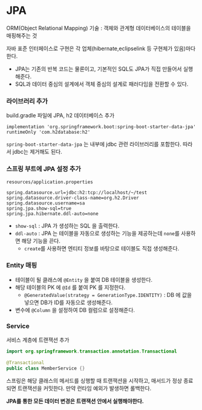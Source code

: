# JPA

ORM(Object Relational Mapping) 기술 : 객체와 관계형 데이터베이스의 테이블을 매핑해주는 것

자바 표준 인터페이스로 구현은 각 업체(hibernate,eclipselink 등 구현체가 있음)마다 한다.

* JPA는 기존의 반복 코드는 물론이고, 기본적인 SQL도 JPA가 직접 만들어서 실행해준다.
* SQL과 데이터 중심의 설계에서 객체 중심의 설계로 패러다임을 전환할 수 있다.

### 라이브러리 추가

build.gradle 파일에 JPA, h2 데이터베이스 추가

```text
implementation 'org.springframework.boot:spring-boot-starter-data-jpa'
runtimeOnly 'com.h2database:h2'
```

`spring-boot-starter-data-jpa` 는 내부에 jdbc 관련 라이브러리를 포함한다. 따라서 jdbc는 제거해도 된다.

### 스프링 부트에 JPA 설정 추가

`resources/application.properties`

```text
spring.datasource.url=jdbc:h2:tcp://localhost/~/test
spring.datasource.driver-class-name=org.h2.Driver
spring.datasource.username=sa
spring.jpa.show-sql=true
spring.jpa.hibernate.ddl-auto=none
```

- `show-sql` : JPA 가 생성하는 SQL 을 출력한다.
- `ddl-auto` : JPA 는 테이블을 자동으로 생성하는 기능을 제공하는데 `none`를 사용하면 해당 기능을 끈다.
    - `create`를 사용하면 엔티티 정보를 바탕으로 테이블도 직접 생성해준다.

### Entity 매핑

- 테이블이 될 클래스에 `@Entity` 을 붙여 DB 테이블을 생성한다. 
- 해당 테이블의 PK 에 `@Id` 를 붙여 PK 를 지정한다.
  - `@GeneratedValue(strategy = GenerationType.IDENTITY)` : DB 에 값을 넣으면 DB가 ID를 자동으로 생성해준다.
- 변수에 `@Column` 을 설정하여 DB 컬럼으로 설정해준다.

### Service
서비스 계층에 트랜잭션 추가
```java
import org.springframework.transaction.annotation.Transactional
        
@Transactional
public class MemberService {}
```
스프링은 해당 클래스의 메서드를 싱행할 때 트랜잭션을 시작하고, 매서드가 정상 종료되면 트랜잭션을 커밋한다. 만약 런타임 예외가 발생하면 롤백한다.

**JPA를 통한 모든 데이터 변경은 트랜잭션 안에서 실행해야한다.**